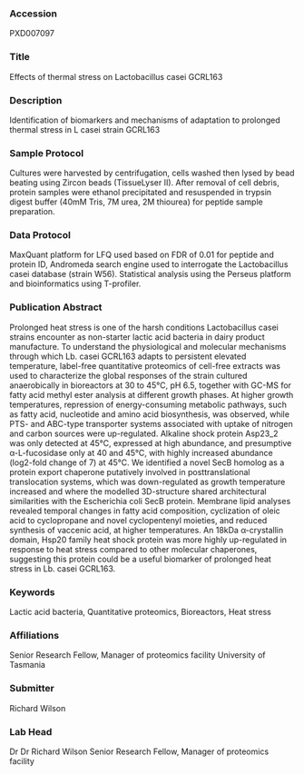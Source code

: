 ### Accession
PXD007097

### Title
Effects of thermal stress on Lactobacillus casei GCRL163

### Description
Identification of biomarkers and mechanisms of adaptation to prolonged thermal stress in L casei strain GCRL163

### Sample Protocol
Cultures were harvested by centrifugation, cells washed then lysed by bead beating using Zircon beads (TissueLyser II).  After removal of cell debris, protein samples were ethanol precipitated and resuspended in trypsin digest buffer (40mM Tris, 7M urea, 2M thiourea) for peptide sample preparation.

### Data Protocol
MaxQuant platform for LFQ used based on FDR of 0.01 for peptide and protein ID, Andromeda search engine used to interrogate the Lactobacillus casei database (strain W56).  Statistical analysis using the Perseus platform and bioinformatics using T-profiler.

### Publication Abstract
Prolonged heat stress is one of the harsh conditions Lactobacillus casei strains encounter as non-starter lactic acid bacteria in dairy product manufacture. To understand the physiological and molecular mechanisms through which Lb. casei GCRL163 adapts to persistent elevated temperature, label-free quantitative proteomics of cell-free extracts was used to characterize the global responses of the strain cultured anaerobically in bioreactors at 30 to 45&#xb0;C, pH 6.5, together with GC-MS for fatty acid methyl ester analysis at different growth phases. At higher growth temperatures, repression of energy-consuming metabolic pathways, such as fatty acid, nucleotide and amino acid biosynthesis, was observed, while PTS- and ABC-type transporter systems associated with uptake of nitrogen and carbon sources were up-regulated. Alkaline shock protein Asp23_2 was only detected at 45&#xb0;C, expressed at high abundance, and presumptive &#x3b1;-L-fucosidase only at 40 and 45&#xb0;C, with highly increased abundance (log2-fold change of 7) at 45&#xb0;C. We identified a novel SecB homolog as a protein export chaperone putatively involved in posttranslational translocation systems, which was down-regulated as growth temperature increased and where the modelled 3D-structure shared architectural similarities with the Escherichia coli SecB protein. Membrane lipid analyses revealed temporal changes in fatty acid composition, cyclization of oleic acid to cyclopropane and novel cyclopentenyl moieties, and reduced synthesis of vaccenic acid, at higher temperatures. An 18kDa &#x3b1;-crystallin domain, Hsp20 family heat shock protein was more highly up-regulated in response to heat stress compared to other molecular chaperones, suggesting this protein could be a useful biomarker of prolonged heat stress in Lb. casei GCRL163.

### Keywords
Lactic acid bacteria, Quantitative proteomics, Bioreactors, Heat stress

### Affiliations
Senior Research Fellow, Manager of proteomics facility
University of Tasmania

### Submitter
Richard Wilson

### Lab Head
Dr Dr Richard Wilson
Senior Research Fellow, Manager of proteomics facility


